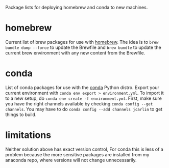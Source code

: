 Package lists for deploying homebrew and conda to new machines.

# homebrew
Current list of brew packages for use with
[homebrew](https://github.com/Homebrew/homebrew). The idea is to `brew
bundle dump --force` to update the Brewfile and `brew bundle` to update the
current brew environment with any new content from the Brewfile.

# conda
List of conda packages for use with the
[conda](http://conda.pydata.org/docs/) Python distro.  Export your current
environment with `conda env export > environment.yml`.  To import it to a
new setup, do `conda env create -f environment.yml`.  First, make sure you
have the right channels available by checking `conda config --get
channels`. You may have to do `conda config --add channels jcarlin` to get
things to build.

# limitations
Neither solution above has exact version control, For conda this is less of
a problem because the more sensitive packages are installed from my
anaconda repo, where versions will not change unnecessarily.
